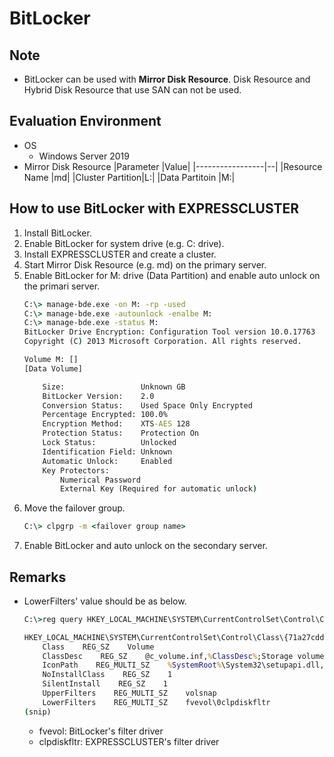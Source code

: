 # BitLocker
## Note
- BitLocker can be used with **Mirror Disk Resource**. Disk Resource and Hybrid Disk Resource that use SAN can not be used.

## Evaluation Environment
- OS
  - Windows Server 2019
- Mirror Disk Resource
  |Parameter        |Value|
  |-----------------|--|
  |Resource Name    |md|
  |Cluster Partition|L:|
  |Data Partitoin   |M:|

## How to use BitLocker with EXPRESSCLUSTER
1. Install BitLocker.
1. Enable BitLocker for system drive (e.g. C: drive).
1. Install EXPRESSCLUSTER and create a cluster.
1. Start Mirror Disk Resource (e.g. md) on the primary server.
1. Enable BitLocker for M: drive (Data Partition) and enable auto unlock on the primari server.
   ```bat
   C:\> manage-bde.exe -on M: -rp -used
   C:\> manage-bde.exe -autounlock -enalbe M:
   C:\> manage-bde.exe -status M:
   BitLocker Drive Encryption: Configuration Tool version 10.0.17763
   Copyright (C) 2013 Microsoft Corporation. All rights reserved.
   
   Volume M: []
   [Data Volume]
   
       Size:                 Unknown GB
       BitLocker Version:    2.0
       Conversion Status:    Used Space Only Encrypted
       Percentage Encrypted: 100.0%
       Encryption Method:    XTS-AES 128
       Protection Status:    Protection On
       Lock Status:          Unlocked
       Identification Field: Unknown
       Automatic Unlock:     Enabled
       Key Protectors:
           Numerical Password
           External Key (Required for automatic unlock)
   ```
1. Move the failover group.
   ```bat
   C:\> clpgrp -m <failover group name>
   ```
1. Enable BitLocker and auto unlock on the secondary server.

## Remarks
- LowerFilters' value should be as below.
  ```bat
  C:\>reg query HKEY_LOCAL_MACHINE\SYSTEM\CurrentControlSet\Control\Class\{71a27cdd-812a-11d0-bec7-08002be2092f} 
  
  HKEY_LOCAL_MACHINE\SYSTEM\CurrentControlSet\Control\Class\{71a27cdd-812a-11d0-bec7-08002be2092f}
      Class    REG_SZ    Volume
      ClassDesc    REG_SZ    @c_volume.inf,%ClassDesc%;Storage volumes
      IconPath    REG_MULTI_SZ    %SystemRoot%\System32\setupapi.dll,-53
      NoInstallClass    REG_SZ    1
      SilentInstall    REG_SZ    1
      UpperFilters    REG_MULTI_SZ    volsnap
      LowerFilters    REG_MULTI_SZ    fvevol\0clpdiskfltr
  (snip)  
  ```
  - fvevol: BitLocker's filter driver
  - clpdiskfltr: EXPRESSCLUSTER's filter driver
